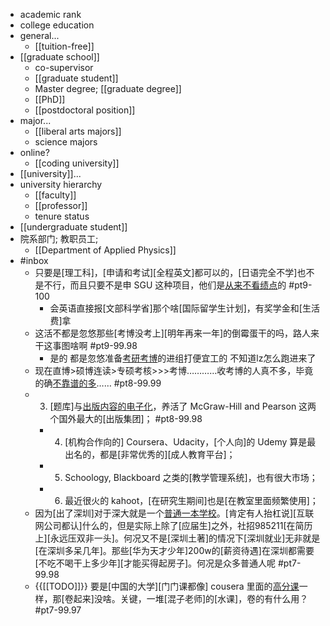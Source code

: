 - academic rank
- college education
- general...
    - [[tuition-free]]
- [[graduate school]]
    - co-supervisor
    - [[graduate student]]
    - Master degree; [[graduate degree]]
    - [[PhD]]
    - [[postdoctoral position]]
- major...
    - [[liberal arts majors]]
    - science majors
- online?
    - [[coding university]]
- [[university]]...
- university hierarchy
    - [[faculty]]
    - [[professor]]
    - tenure status
- [[undergraduate student]]
- 院系部门; 教职员工;
    - [[Department of Applied Physics]]
- #inbox
    - 只要是[理工科]，[申请和考试][全程英文]都可以的，[日语完全不学]也不是不行，而且只要不是申 SGU 这种项目，他们是[从来不看绩点](https://bbs.saraba1st.com/2b/thread-2014577-3-1.html)的 #pt9-100
        - 会英语直接报[文部科学省]那个啥[国际留学生计划]，有奖学金和[生活费]拿
    - 这活不都是忽悠那些[考博没考上][明年再来一年]的倒霉蛋干的吗，路人来干这事图啥啊 #pt9-99.98
        - 是的 都是忽悠准备[考研考博](https://bbs.saraba1st.com/2b/thread-1991429-2-1.html)的进组打便宜工的 不知道lz怎么跑进来了
    - 现在直博>硕博连读>专硕考核>>>考博…………收考博的人真不多，毕竟的确[不靠谱的多](https://bbs.saraba1st.com/2b/thread-1998644-2-1.html)…… #pt8-99.99
    - 3. [题库]与[出版内容的电子化](https://www.zhihu.com/question/474231455/answer/2015775488)，养活了 McGraw-Hill and Pearson 这两个国外最大的[出版集团]； #pt8-99.98
        - 4. [机构合作向的] Coursera、Udacity，[个人向]的 Udemy 算是最出名的，都是[非常优秀的][成人教育平台]；
        - 5. Schoology, Blackboard 之类的[教学管理系统]，也有很大市场；
        - 6. 最近很火的 kahoot，[在研究生期间]也是[在教室里面频繁使用]；
    - 因为[出了深圳]对于深大就是一个[普通一本学校](https://bbs.hupu.com/44971030.html)。[肯定有人抬杠说][互联网公司都认]什么的，但是实际上除了[应届生]之外，社招985211[在简历上][永远压双非一头]。何况又不是[深圳土著]的情况下[深圳就业]无非就是[在深圳多呆几年]。那些[华为天才少年]200w的[薪资待遇]在深圳都需要[不吃不喝干上多少年][才能买得起房子]。何况是众多普通人呢 #pt7-99.98
    - {{[[TODO]]}} 要是[中国的大学][门门课都像] cousera 里面的[高分课](https://tieba.baidu.com/p/7451953402?pn=2)一样，那[卷起来]没啥。关键，一堆[混子老师]的[水课]，卷的有什么用？ #pt7-99.97
